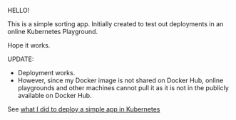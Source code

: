 HELLO!

This is a simple sorting app.
Initially created to test out deployments in an online Kubernetes Playground.

Hope it works.

UPDATE:

  * Deployment works.
  * However, since my Docker image is not shared on Docker Hub, online playgrounds and other machines cannot pull it as it is not in the publicly available on Docker Hub. 

See [what I did to deploy a simple app in Kubernetes](https://github.com/Sue-w/my-simple-sorter/blob/master/Deploying-steps.md)

